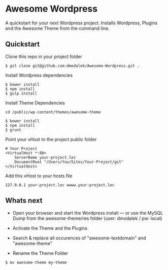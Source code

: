 # Awesome Wordpress

A quickstart for your next Wordpress project. Installs Wordpress, Plugins and the Awesome Theme from the command line.


## Quickstart

Clone this repo in your project folder
 
```
$ git clone git@github.com:dmodalek/Awesome-Wordpress.git .
```

Install Wordpress dependencies

```
$ bower install
$ npm install
$ gulp install
```

Install Theme Dependencies

```
cd /public/wp-content/themes/awesome-theme

$ bower install
$ npm install
$ grunt
```

Point your vHost to the project public folder

```
# Your Project
<VirtualHost *:80>
    ServerName your-project.loc
    DocumentRoot "/Users/You/Sites/Your-Project/git"
</VirtualHost>
```

Add this vHost to your hosts file

```
127.0.0.1 your-project.loc wwww.your-project.loc
```


## Whats next

* Open your browser and start the Wordpress install
 — or use the MySQL Dump from the awesome-theme/res folder (user: dmodalek / pw: local)

* Activate the Theme and the Plugins

* Search & replace all occurences of "awesome-textdomain" and "awesome-theme"

* Rename the Theme Folder 

```
$ mv awesome-theme my-theme
```



